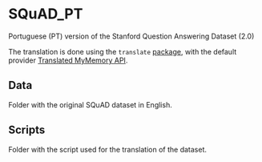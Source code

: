 # SQuAD_PT
Portuguese (PT) version of the Stanford Question Answering Dataset (2.0)

The translation is done using the `translate` [package](https://pypi.org/project/translate/), with the default provider [Translated MyMemory API](https://mymemory.translated.net/).

## Data
Folder with the original SQuAD dataset in English.

## Scripts
Folder with the script used for the translation of the dataset.